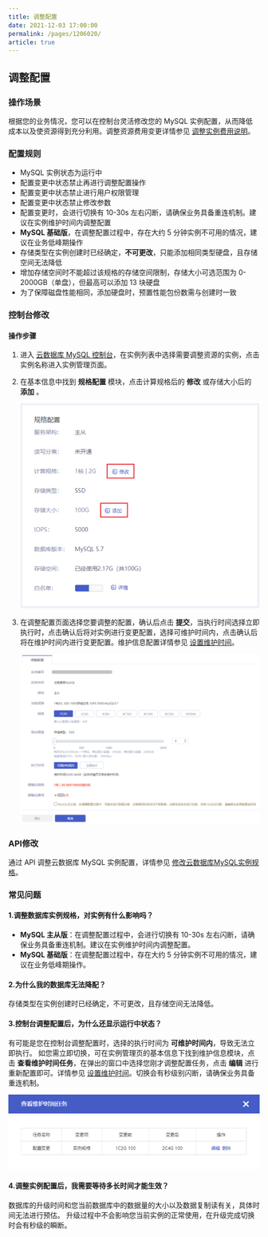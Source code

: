 ```yaml
---
title: 调整配置
date: 2021-12-03 17:00:00
permalink: /pages/1206020/
article: true
---
```


## 调整配置

### 操作场景

根据您的业务情况，您可以在控制台灵活修改您的 MySQL 实例配置，从而降低成本以及使资源得到充分利用。调整资源费用变更详情参见 [调整实例费用说明](./../../03.购买指南/04.调整实例费用说明.md)。

### 配置规则

- MySQL 实例状态为运行中
- 配置变更中状态禁止再进行调整配置操作
- 配置变更中状态禁止进行用户权限管理
- 配置变更中状态禁止修改参数
- 配置变更时，会进行切换有 10-30s 左右闪断，请确保业务具备重连机制。建议在实例维护时间内调整配置
- **MySQL 基础版**，在调整配置过程中，存在大约 5 分钟实例不可用的情况，建议在业务低峰期操作
- 存储类型在实例创建时已经确定，**不可更改**，只能添加相同类型硬盘，且存储空间无法降低
- 增加存储空间时不能超过该规格的存储空间限制，存储大小可选范围为 0-2000GB（单盘），但最高可以添加 13 块硬盘
- 为了保障磁盘性能相同，添加硬盘时，预置性能包份数需与创建时一致

### 控制台修改

#### 操作步骤

1. 进入 [云数据库 MySQL 控制台](https://console.capitalonline.net/dbinstances)，在实例列表中选择需要调整资源的实例，点击实例名称进入实例管理页面。

2. 在基本信息中找到 **规格配置** 模块，点击计算规格后的 **修改** 或存储大小后的 **添加** 。

   ![调整配置-控制台调整](./../../pic/adjust_console.png)

3. 在调整配置页面选择您要调整的配置，确认后点击 **提交**，当执行时间选择立即执行时，点击确认后将对实例进行变更配置，选择可维护时间内，点击确认后将在维护时间内进行变更配置。维护信息配置详情参见 [设置维护时间](./04.设置维护时间.md)。

   ![调整配置-调整配置](./../../pic/adjust_specification.png)

### API修改

通过 API 调整云数据库 MySQL 实例配置，详情参见 [修改云数据库MySQL实例规格](./../../08.API文档/02.实例相关接口/05.修改云数据库MySQL实例规格.md)。

### 常见问题

#### 1.调整数据库实例规格，对实例有什么影响吗？

- **MySQL 主从版**：在调整配置过程中，会进行切换有 10-30s 左右闪断，请确保业务具备重连机制。建议在实例维护时间内调整配置。
- **MySQL 基础版**：在调整配置过程中，存在大约 5 分钟实例不可用的情况，建议在业务低峰期操作。

#### 2.为什么我的数据库无法降配？

存储类型在实例创建时已经确定，不可更改，且存储空间无法降低。

#### 3.控制台调整配置后，为什么还显示运行中状态？

有可能是您在控制台调整配置时，选择的执行时间为 **可维护时间内**，导致无法立即执行。 如您需立即切换，可在实例管理页的基本信息下找到维护信息模块，点击 **查看维护时间任务**，在弹出的窗口中选择您刚才调整配置任务，点击 **编辑** 进行重新配置即可。详情参见 [设置维护时间](./04.设置维护时间.md)。切换会有秒级别闪断，请确保业务具备重连机制。

![调整配置-可维护时间](./../../pic/adjust_time.png)

#### 4.调整实例配置后，我需要等待多长时间才能生效？

数据库的升级时间和您当前数据库中的数据量的大小以及数据复制读有关，具体时间无法进行预估。
升级过程中不会影响您当前实例的正常使用，在升级完成切换时会有秒级的瞬断。
